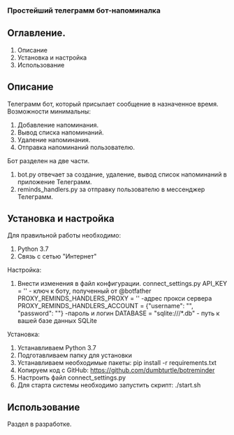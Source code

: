 ### Простейший телеграмм бот-напоминалка

## Оглавление.
1. Описание 
2. Установка и настройка
3. Использование

## **Описание**
Телеграмм бот, который присылает сообщение в назначенное время. 
Возможности минимальны:
1. Добавление напоминания.
2. Вывод списка напоминаний.
3. Удаление напоминания.
4. Отправка напоминаний пользователю.

Бот разделен на две части.
1. bot.py отвечает за создание, удаление, вывод список напоминаний в приложение  Телеграмм.
2. reminds_handlers.py за отправку пользователю в мессенджер Телеграмм. 


## **Установка и настройка**
Для правильной работы необходимо:
1. Python 3.7
2. Связь с сетью "Интернет"

Настройка:
1. Внести изменения в файл конфигурации. connect_settings.py
API_KEY = '' - ключ к боту, полученный от @botfather
PROXY_REMINDS_HANDLERS_PROXY = ''  -адрес прокси сервера
PROXY_REMINDS_HANDLERS_ACCOUNT = {"username": "", "password": ""} -пароль и  логин
DATABASE = "sqlite:///*.db" - путь к вашей базе данных SQLite

Установка:
1. Устанавливаем Python 3.7
2. Подготавливаем папку для установки
3. Устанавливаем необходимые пакеты: pip install -r requirements.txt
4. Копируем код с GitHub: https://github.com/dumbturtle/botreminder
5. Настроить файл connect_settings.py
6. Для старта системы необходимо запустить скрипт: ./start.sh


## **Использование**
 Раздел в разработке.
